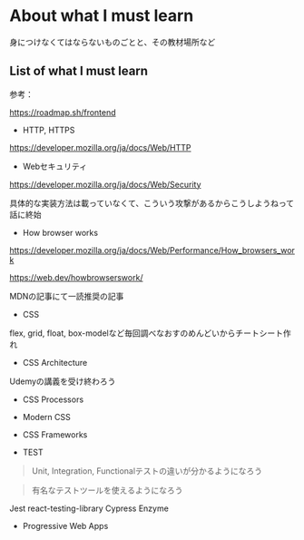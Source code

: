 # About what I must learn

身につけなくてはならないものごとと、その教材場所など

## List of what I must learn

参考：

https://roadmap.sh/frontend

- HTTP, HTTPS

https://developer.mozilla.org/ja/docs/Web/HTTP

- Webセキュリティ

https://developer.mozilla.org/ja/docs/Web/Security

具体的な実装方法は載っていなくて、こういう攻撃があるからこうしようねって話に終始

- How browser works

https://developer.mozilla.org/ja/docs/Web/Performance/How_browsers_work

https://web.dev/howbrowserswork/

MDNの記事にて一読推奨の記事

- CSS

flex, grid, float, box-modelなど毎回調べなおすのめんどいからチートシート作れ

- CSS Architecture

Udemyの講義を受け終わろう

- CSS Processors

- Modern CSS

- CSS Frameworks

- TEST

> Unit, Integration, Functionalテストの違いが分かるようになろう

> 有名なテストツールを使えるようになろう

Jest
react-testing-library
Cypress
Enzyme

- Progressive Web Apps